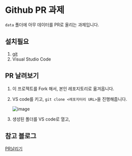 # Github PR 과제

`data` 폴더에 아무 데이터를 PR로 올리는 과제입니다.

## 설치필요

1. [git](https://git-scm.com/)
2. Visual Studio Code

## PR 날려보기

1. 이 프로젝트를 Fork 해서, 본인 레포지토리로 옮겨옵니다.
2. VS code를 키고, `git clone <레포지터리 URL>`을 진행해줍니다.

   ![image]("img/clone.png")

3. 생성된 폴더를 VS code로 열고,

## 참고 블로그

[PR날리기]("https://inpa.tistory.com/entry/GIT-%E2%9A%A1%EF%B8%8F-%EA%B9%83%ED%97%99-PRPull-Request-%EB%B3%B4%EB%82%B4%EB%8A%94-%EB%B0%A9%EB%B2%95-folk-issue")
